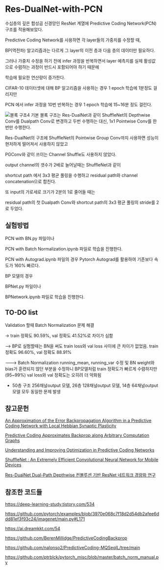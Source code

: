 # Res-DualNet-with-PCN
수십층의 깊은 합성곱 신경망인 ResNet 계열에 Predictive Coding Network(PCN) 구조를 적용해보았다.   

Predictive Coding Network를 사용하면 각 layer들의 가중치를 수정할 때, 

BP(역전파) 알고리즘과는 다르게 그 layer의 이전 층과 다음 층의 데이터만 필요하다.

그러나 가중치 수정을 하기 전에 infer 과정을 반복하면서 layer 예측치를 실제 활성값으로 수렴하는 과정이 반드시 포함되어야 하기 때문에

학습에 필요한 연산량이 증가한다. 

CIFAR-10 데이터셋에 대해 BP 알고리즘을 사용하는 경우 1 epoch 학습에 1분정도 걸리지만

PCN 에서 infer 과정을 10번 반복하는 경우 1 epoch 학습에 15~16분 정도 걸린다. 

![블록 구조4](https://github.com/paokimsiwoong/Res-DualNet-with-PCN/assets/37607763/783af46b-2b65-459b-b5b9-f4a0f47050b1)
기본 블록 구조는 Res-DualNet과 같이 ShuffleNet의 Depthwise Conv를 Dualpath Conv로 변경하고 두번 수행하는 대신, 1x1 Pointwise Conv를 한번만 수행한다.

Res-DualNet의 구조에 ShuffleNet의 Pointwise Group Conv까지 사용하면 성능이 현저하게 떨어져서 사용하지 않았고   

PGConv와 같이 쓰이는 Channel Shuffle도 사용하지 않았다.

output channel의 갯수가 2배로 늘어날때는 ShuffleNet과 같이

shortcut path 에서 3x3 평균 풀링을 수행하고 residual path와 channel concatenation으로 합친다.

또 input의 가로세로 크기가 2분의 1로 줄어들 때는 

residual path의 첫 Dualpath Conv와 shortcut path의 3x3 평균 풀링의 stride를 2로 두었다.   


## 실험방법   
PCN with BN.py 파일이나   

PCN with Batch Normalization.ipynb 파일로 학습을 진행한다.  

PCN with Autograd.ipynb 파일의 경우 Pytorch Autograd를 활용하여 기존보다 속도가 160% 빠르다. 

BP 모델의 경우   

BPNet.py 파일이나   

BPNetwork.ipynb 파일로 학습을 진행한다.   

   

## TO-DO list   
Validation 할때 Batch Normalization 문제 해결   

-> train 정확도 90.59%, val 정확도 41.52%로 차이가 심함   

--> BP로 실험할때는 BN을 써도 train loss와 val loss 사이에 큰 차이가 없었음. train 정확도 96.60%, val 정확도 88.91%   

---> Batch Normalization running_mean, running_var 수정 및 BN weight와 bias가 훈련되지 않던 부분을 수정하니
BP모델처럼 train 정확도가 빠르게 수렴하지만(95~99%) val loss와 val 정확도는 오히려 더 악화됨
+ 50층 구조 256채널output 모델, 26층 128채널output 모델, 14층 64채널output 모델 모두 동일한 문제 발생

   
## 참고문헌   

[An Approximation of the Error Backpropagation Algorithm in a Predictive Coding Network with Local Hebbian Synaptic Plasticity](https://www.mrcbndu.ox.ac.uk/sites/default/files/pdf_files/Whittington%20Bogacz%202017_Neural%20Comput.pdf)

[Predictive Coding Approximates Backprop along Arbitrary Computation Graphs](https://arxiv.org/abs/2006.04182)

[Understanding and Improving Optimization in Predictive Coding Networks](https://arxiv.org/abs/2305.13562)

[ShuffleNet : An Extremely Efficient Convolutional Neural Network for Mobile Devices ](https://arxiv.org/abs/1707.01083)

[Res-DualNet Dual-Path Depthwise 컨볼루션 기반 ResNet 네트워크 경량화 연구](https://www.dbpia.co.kr/journal/articleDetail?nodeId=NODE11035735&nodeId=NODE11035735&medaTypeCode=185005&language=ko_KR&hasTopBanner=true)

   
## 참조한 코드들   

https://deep-learning-study.tistory.com/534

https://github.com/pytorch/examples/blob/3970e068c7f18d2d54db2afee6ddd81ef3f93c24/imagenet/main.py#L171

https://ai.dreamkkt.com/54

https://github.com/BerenMillidge/PredictiveCodingBackprop

https://github.com/nalonso2/PredictiveCoding-MQSeqIL/tree/main

https://github.com/ptrblck/pytorch_misc/blob/master/batch_norm_manual.py
